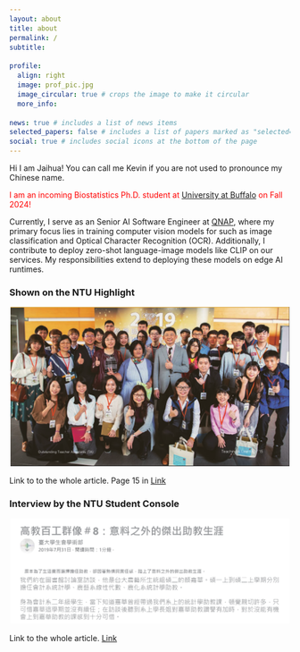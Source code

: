 ```yaml
---
layout: about
title: about
permalink: /
subtitle:

profile:
  align: right
  image: prof_pic.jpg
  image_circular: true # crops the image to make it circular
  more_info:

news: true # includes a list of news items
selected_papers: false # includes a list of papers marked as "selected={true}"
social: true # includes social icons at the bottom of the page
---
```


Hi I am Jaihua! You can call me Kevin if you are not used to pronounce my Chinese name.

<font color="#f00"> I am an incoming Biostatistics Ph.D. student at [University at Buffalo](https://www.buffalo.edu/) on Fall 2024! </font>

Currently, I serve as an Senior AI Software Engineer at [QNAP](https://www.qnap.com/en), where my primary focus lies in training computer vision models for such as image classification and Optical Character Recognition (OCR). Additionally, I contribute to deploy zero-shot language-image models like CLIP on our services. My responsibilities extend to deploying these models on edge AI runtimes.

### Shown on the NTU Highlight

<div style="text-align: center;">
<img src="/assets/img/excellent_TA.png" alt="isolated" width="500"/>
</div>


Link to to the whole article. Page 15 in [Link](/assets/pdf/NTU_Highlights.pdf)

### Interview by the NTU Student Console

<div style="text-align: center;">
<img src="/assets/img/invited.png" alt="isolated" width="500"/>
</div>

Link to the whole article. [Link](/assets/pdf/NTU_Student_Console.pdf)

